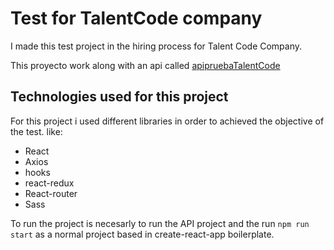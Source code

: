 # Test for TalentCode company

I made this test project in the hiring process for Talent Code Company.

This proyecto work along with an api called [apipruebaTalentCode](https://github.com/israelCanul/apipruebaTalentsCode)

## Technologies used for this project

For this project i used different libraries in order to achieved the objective of the test. like:

- React
- Axios
- hooks
- react-redux
- React-router
- Sass

To run the project is necesarly to run the API project and the run `npm run start` as a normal project based in create-react-app boilerplate.
